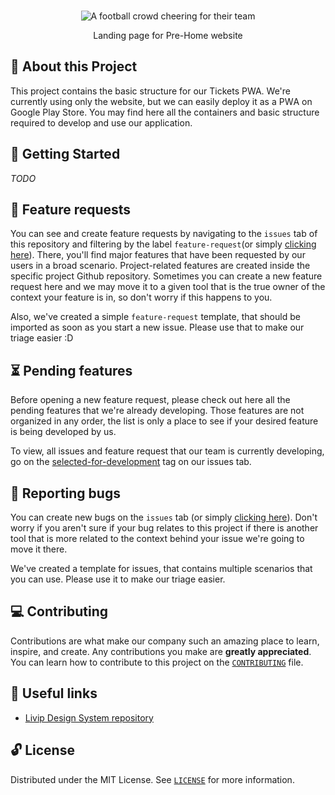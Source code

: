 <p align="center">
  <br>
   <img src="https://media.giphy.com/media/xUNd9QBCkAPWMttkAg/giphy.gif" alt="A football crowd cheering for their team" title="Pre-Home header's GIF" />
  <br>
</p>
<p align="center">
Landing page for Pre-Home website
</p>

## 📖 About this Project

This project contains the basic structure for our Tickets PWA. We're currently using only the website, but we can easily deploy it as a PWΑ on Google Play Store. You may find here all the containers and basic structure required to develop and use our application.

## 🤖 Getting Started

_TODO_

## 🌱 Feature requests

You can see and create feature requests by navigating to the `issues` tab of this repository and filtering by the label `feature-request`(or simply [clicking here](https://github.com/livipdev/pwa-travel/labels/feature-request)). There, you'll find major features that have been requested by our users in a broad scenario. Project-related features are created inside the specific project Github repository. Sometimes you can create a new feature request here and we may move it to a given tool that is the true owner of the context your feature is in, so don't worry if this happens to you.

Also, we've created a simple `feature-request` template, that should be imported as soon as you start a new issue. Please use that to make our triage easier :D

## ⏳ Pending features

Before opening a new feature request, please check out here all the pending features that we're already developing. Those features are not organized in any order, the list is only a place to see if your desired feature is being developed by us.

To view, all issues and feature request that our team is currently developing, go on the [selected-for-development](https://github.com/livipdev/pwa-travel/labels/selected-for-development) tag on our issues tab.

## 🐛 Reporting bugs

You can create new bugs on the `issues` tab (or simply [clicking here](https://github.com/livipdev/pwa-travel/issues)). Don't worry if you aren't sure if your bug relates to this project if there is another tool that is more related to the context behind your issue we're going to move it there.

We've created a template for issues, that contains multiple scenarios that you can use. Please use it to make our triage easier.

## 💻 Contributing

Contributions are what make our company such an amazing place to learn, inspire, and create. Any contributions you make are **greatly appreciated**. You can learn how to contribute to this project on the [`CONTRIBUTING`](CONTRIBUTING.md) file.

## 🔗 Useful links

* [Livip Design System repository](https://github.com/livipdev/design-system)

## 🔓 License

Distributed under the MIT License. See [`LICENSE`](LICENSE) for more information.
